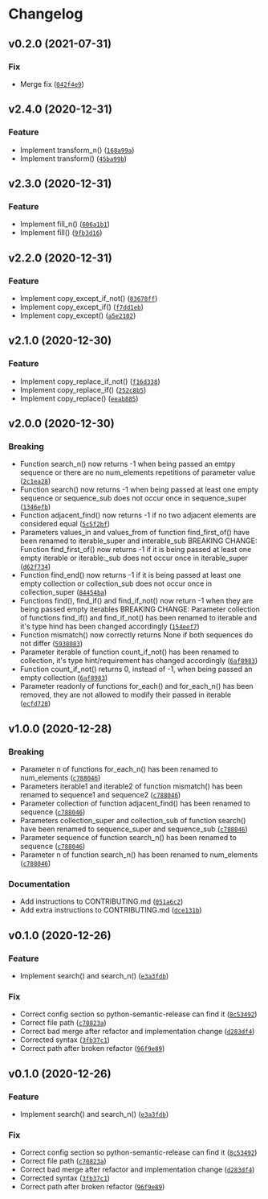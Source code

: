 # Changelog

<!--next-version-placeholder-->

## v0.2.0 (2021-07-31)
### Fix
* Merge fix ([`042f4e9`](https://github.com/JonasMuehlmann/pyaoi/commit/042f4e9e870dd76f9b592d193be5eeaf9f80255f))

## v2.4.0 (2020-12-31)
### Feature
* Implement transform_n() ([`168a99a`](https://github.com/JonasMuehlmann/pyaoi/commit/168a99a10291357be815c34ed37146f9733949f9))
* Implement transform() ([`45ba99b`](https://github.com/JonasMuehlmann/pyaoi/commit/45ba99b945926eee6491d3f07becced5d06c2ebe))

## v2.3.0 (2020-12-31)
### Feature
* Implement fill_n() ([`606a1b1`](https://github.com/JonasMuehlmann/pyaoi/commit/606a1b13ad3bb4fce0509ec128bc4057937898e8))
* Implement fill() ([`9fb3d16`](https://github.com/JonasMuehlmann/pyaoi/commit/9fb3d16c0669fe18de301c2a5a54213fcbc41dd2))

## v2.2.0 (2020-12-31)
### Feature
* Implement copy_except_if_not() ([`83678ff`](https://github.com/JonasMuehlmann/pyaoi/commit/83678ff784990693c5e0137624d3b7da36209aaf))
* Implement copy_except_if() ([`f7dd1eb`](https://github.com/JonasMuehlmann/pyaoi/commit/f7dd1eb0e710902ad7b5f7c6a07f3c4c55f1d16b))
* Implement copy_except() ([`a5e2102`](https://github.com/JonasMuehlmann/pyaoi/commit/a5e2102e2d83d60eb4fb4d4a2f3f5dcb78a51ef3))

## v2.1.0 (2020-12-30)
### Feature
* Implement copy_replace_if_not() ([`f16d338`](https://github.com/JonasMuehlmann/pyaoi/commit/f16d338e419ebeb52b149dd2cd72e425ac41727a))
* Implement copy_replace_if() ([`252c8b5`](https://github.com/JonasMuehlmann/pyaoi/commit/252c8b5db1aa83c5c343576b534018469fb457e2))
* Implement copy_replace() ([`eeab885`](https://github.com/JonasMuehlmann/pyaoi/commit/eeab885ed7f469c292e007d470abae4b4ae3bafa))

## v2.0.0 (2020-12-30)
### Breaking
* Function search_n() now returns -1 when being passed     an emtpy sequence or there are no num_elements repetitions of     parameter value  ([`2c1ea28`](https://github.com/JonasMuehlmann/pyaoi/commit/2c1ea28559512291eef1b8afb422082014f78c11))
* Function search() now returns -1 when being passed at     least one empty sequence or sequence_sub does not occur once in     sequence_super  ([`1346efb`](https://github.com/JonasMuehlmann/pyaoi/commit/1346efb32c66eda2e4e33d6fe9ff24186c494d34))
* Function adjacent_find() now returns -1 if no two     adjacent elements are considered equal  ([`5c5f2bf`](https://github.com/JonasMuehlmann/pyaoi/commit/5c5f2bfd24a06ab81283e85b1ca0af7305959f51))
* Parameters values_in and values_from of function     find_first_of() have been renamed to iterable_super and interable_sub BREAKING CHANGE: Function find_first_of() now returns -1 if it is     being passed at least one empty iterable or iterable:_sub does not     occur once in iterable_super  ([`d62f734`](https://github.com/JonasMuehlmann/pyaoi/commit/d62f734fd30560d2e13ebcd1eb924fa52b5ccd2e))
* Function find_end() now returns -1 if it is being     passed at least one empty collection or collection_sub does not     occur once in collection_super  ([`84454ba`](https://github.com/JonasMuehlmann/pyaoi/commit/84454baee9398a237baab1dcbff06380fb8217e8))
* Functions find(), find_if() and find_if_not() now     return -1 when they are being passed empty iterables BREAKING CHANGE: Parameter collection of functions find_if() and find_if_not() has been renamed to iterable and it's type hind has been     changed accordingly  ([`154eef7`](https://github.com/JonasMuehlmann/pyaoi/commit/154eef73e155d81763d7d0b4181ec3c60fd405b3))
* Function mismatch() now correctly returns None if     both sequences do not differ  ([`5938083`](https://github.com/JonasMuehlmann/pyaoi/commit/5938083fb85cecf52a2a6221da3d6973785f7d42))
* Parameter iterable of function count_if_not() has     been renamed to collection, it's type hint/requirement has changed     accordingly ([`6af8983`](https://github.com/JonasMuehlmann/pyaoi/commit/6af89835e47a86c606fa6c0e5323424d04142428))
* Function count_if_not() returns 0, instead of -1,     when being passed an empty collection  ([`6af8983`](https://github.com/JonasMuehlmann/pyaoi/commit/6af89835e47a86c606fa6c0e5323424d04142428))
* Parameter readonly of functions for_each() and     for_each_n() has been removed, they are not allowed to modify     their passed in iterable  ([`ecfd728`](https://github.com/JonasMuehlmann/pyaoi/commit/ecfd728eb46e0a63314b0d450d9516675a12c87c))

## v1.0.0 (2020-12-28)
### Breaking
* Parameter n of functions for_each_n() has been renamed to num_elements ([`c788046`](https://github.com/JonasMuehlmann/pyaoi/commit/c788046bfa057609c58d6e39d1e0ba8b11cc23bb))
* Parameters iterable1 and iterable2 of function mismatch() has been renamed to sequence1 and sequence2 ([`c788046`](https://github.com/JonasMuehlmann/pyaoi/commit/c788046bfa057609c58d6e39d1e0ba8b11cc23bb))
* Parameter collection of function adjacent_find() has been renamed to sequence ([`c788046`](https://github.com/JonasMuehlmann/pyaoi/commit/c788046bfa057609c58d6e39d1e0ba8b11cc23bb))
* Parameters collection_super and collection_sub of function search() have been renamed to sequence_super and sequence_sub ([`c788046`](https://github.com/JonasMuehlmann/pyaoi/commit/c788046bfa057609c58d6e39d1e0ba8b11cc23bb))
* Parameter sequence of function search_n() has been renamed to sequence ([`c788046`](https://github.com/JonasMuehlmann/pyaoi/commit/c788046bfa057609c58d6e39d1e0ba8b11cc23bb))
* Parameter n of function search_n() has been renamed to num_elements  ([`c788046`](https://github.com/JonasMuehlmann/pyaoi/commit/c788046bfa057609c58d6e39d1e0ba8b11cc23bb))

### Documentation
* Add instructions to CONTRIBUTING.md ([`051a6c2`](https://github.com/JonasMuehlmann/pyaoi/commit/051a6c2eea10a9337b71e9d7f44bc5d7026bc82d))
* Add extra instructions to CONTRIBUTING.md ([`dce131b`](https://github.com/JonasMuehlmann/pyaoi/commit/dce131ba2bde57bbb1fcb8874ea4e633214a4e32))

## v0.1.0 (2020-12-26)
### Feature
* Implement search() and search_n() ([`e3a3fdb`](https://github.com/JonasMuehlmann/pyaoi/commit/e3a3fdbc1bb2d75bad704d78fcbf51843d88b339))

### Fix
* Correct config section so python-semantic-release can find it ([`8c53492`](https://github.com/JonasMuehlmann/pyaoi/commit/8c53492af651f5507201a540bda080edcabdc736))
* Correct file path ([`c70823a`](https://github.com/JonasMuehlmann/pyaoi/commit/c70823a220642cff4c87c135c18bf5e2bde80908))
* Correct bad merge after refactor and implementation change ([`d283df4`](https://github.com/JonasMuehlmann/pyaoi/commit/d283df47393af02171ca8947d2dea6f59ab5d5ba))
* Corrected syntax ([`3fb37c1`](https://github.com/JonasMuehlmann/pyaoi/commit/3fb37c1443bdb11920f96ae78d7e627f72c535f7))
* Correct path after broken refactor ([`96f9e89`](https://github.com/JonasMuehlmann/pyaoi/commit/96f9e897f9fcfde7732dc4ed0a844de881532311))

## v0.1.0 (2020-12-26)
### Feature
* Implement search() and search_n() ([`e3a3fdb`](https://github.com/JonasMuehlmann/pyaoi/commit/e3a3fdbc1bb2d75bad704d78fcbf51843d88b339))

### Fix
* Correct config section so python-semantic-release can find it ([`8c53492`](https://github.com/JonasMuehlmann/pyaoi/commit/8c53492af651f5507201a540bda080edcabdc736))
* Correct file path ([`c70823a`](https://github.com/JonasMuehlmann/pyaoi/commit/c70823a220642cff4c87c135c18bf5e2bde80908))
* Correct bad merge after refactor and implementation change ([`d283df4`](https://github.com/JonasMuehlmann/pyaoi/commit/d283df47393af02171ca8947d2dea6f59ab5d5ba))
* Corrected syntax ([`3fb37c1`](https://github.com/JonasMuehlmann/pyaoi/commit/3fb37c1443bdb11920f96ae78d7e627f72c535f7))
* Correct path after broken refactor ([`96f9e89`](https://github.com/JonasMuehlmann/pyaoi/commit/96f9e897f9fcfde7732dc4ed0a844de881532311))
